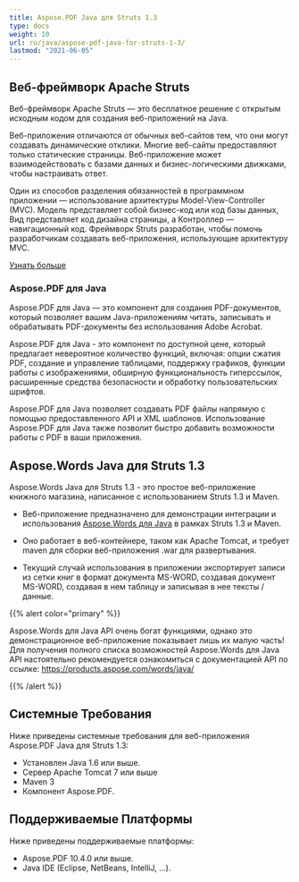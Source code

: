 ```yaml
---
title: Aspose.PDF Java для Struts 1.3
type: docs
weight: 10
url: ru/java/aspose-pdf-java-for-struts-1-3/
lastmod: "2021-06-05"
---
```


## Веб-фреймворк Apache Struts

Веб-фреймворк Apache Struts — это бесплатное решение с открытым исходным кодом для создания веб-приложений на Java.

Веб-приложения отличаются от обычных веб-сайтов тем, что они могут создавать динамические отклики. Многие веб-сайты предоставляют только статические страницы. Веб-приложение может взаимодействовать с базами данных и бизнес-логическими движками, чтобы настраивать ответ.

Один из способов разделения обязанностей в программном приложении — использование архитектуры Model-View-Controller (MVC). Модель представляет собой бизнес-код или код базы данных, Вид представляет код дизайна страницы, а Контроллер — навигационный код. Фреймворк Struts разработан, чтобы помочь разработчикам создавать веб-приложения, использующие архитектуру MVC.

[Узнать больше](http://struts.apache.org/birdseye.html)

### Aspose.PDF для Java

Aspose.PDF для Java — это компонент для создания PDF-документов, который позволяет вашим Java-приложениям читать, записывать и обрабатывать PDF-документы без использования Adobe Acrobat.

Aspose.PDF для Java - это компонент по доступной цене, который предлагает невероятное количество функций, включая: опции сжатия PDF, создание и управление таблицами, поддержку графиков, функции работы с изображениями, обширную функциональность гиперссылок, расширенные средства безопасности и обработку пользовательских шрифтов.

Aspose.PDF для Java позволяет создавать PDF файлы напрямую с помощью предоставленного API и XML шаблонов. Использование Aspose.PDF для Java также позволит быстро добавить возможности работы с PDF в ваши приложения.

## Aspose.Words Java для Struts 1.3

Aspose.Words Java для Struts 1.3 - это простое веб-приложение книжного магазина, написанное с использованием Struts 1.3 и Maven.

- Веб-приложение предназначено для демонстрации интеграции и использования [Aspose.Words для Java](https://products.aspose.com/words/java/) в рамках Struts 1.3 и Maven.
- Оно работает в веб-контейнере, таком как Apache Tomcat, и требует maven для сборки веб-приложения .war для развертывания.

- Текущий случай использования в приложении экспортирует записи из сетки книг в формат документа MS-WORD, создавая документ MS-WORD, создавая в нем таблицу и записывая в нее тексты / данные.

{{% alert color="primary" %}}

Aspose.Words для Java API очень богат функциями, однако это демонстрационное веб-приложение показывает лишь их малую часть! Для получения полного списка возможностей Aspose.Words для Java API настоятельно рекомендуется ознакомиться с документацией API по ссылке: <https://products.aspose.com/words/java/>

{{% /alert %}}

## Системные Требования

Ниже приведены системные требования для веб-приложения Aspose.PDF Java для Struts 1.3:

- Установлен Java 1.6 или выше.
- Сервер Apache Tomcat 7 или выше
- Maven 3
- Компонент Aspose.PDF.

## Поддерживаемые Платформы

Ниже приведены поддерживаемые платформы:

- Aspose.PDF 10.4.0 или выше.
- Java IDE (Eclipse, NetBeans, IntelliJ, ...).